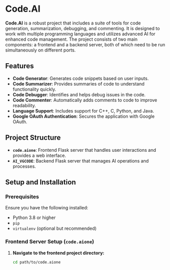 # Code.AI

**Code.AI** is a robust project that includes a suite of tools for code generation, summarization, debugging, and commenting. It is designed to work with multiple programming languages and utilizes advanced AI for enhanced code management. The project consists of two main components: a frontend and a backend server, both of which need to be run simultaneously on different ports.

## Features

- **Code Generator**: Generates code snippets based on user inputs.
- **Code Summarizer**: Provides summaries of code to understand functionality quickly.
- **Code Debugger**: Identifies and helps debug issues in the code.
- **Code Commenter**: Automatically adds comments to code to improve readability.
- **Language Support**: Includes support for C++, C, Python, and Java.
- **Google OAuth Authentication**: Secures the application with Google OAuth.

## Project Structure

- **`code.aione`**: Frontend Flask server that handles user interactions and provides a web interface.
- **`AI_VGCODE`**: Backend Flask server that manages AI operations and processes.

## Setup and Installation

### Prerequisites

Ensure you have the following installed:

- Python 3.8 or higher
- `pip`
- `virtualenv` (optional but recommended)

### Frontend Server Setup (`code.aione`)

1. **Navigate to the frontend project directory:**

   ```bash
   cd path/to/code.aione
